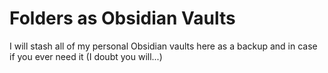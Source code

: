 # Folders as Obsidian Vaults

I will stash all of my personal Obsidian vaults here as a backup and in case if you ever need it (I doubt you will...)
